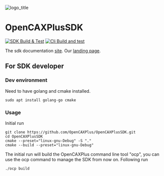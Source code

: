 ![logo_title](https://user-images.githubusercontent.com/3356113/200965446-ec2a683a-620c-4f6a-83dc-ecb56cff38d1.png)

# OpenCAXPlusSDK

[![SDK Build & Test](https://github.com/OpenCAXPlus/OpenCAXPlusSDK/actions/workflows/sdk_build_test.yml/badge.svg)](https://github.com/OpenCAXPlus/OpenCAXPlusSDK/actions/workflows/sdk_build_test.yml)
[![Cli Build and test](https://github.com/OpenCAXPlus/OpenCAXPlusSDK/actions/workflows/cli_build_test.yml/badge.svg)](https://github.com/OpenCAXPlus/OpenCAXPlusSDK/actions/workflows/cli_build_test.yml)

The sdk documentation [site](https://sdk.opencax.plus).
Our [landing page](https://opencax.plus).

## For SDK developer

### Dev environment
Need to have golang and cmake installed.
```
sudo apt install golang-go cmake
```

### Usage

Initial run
```
git clone https://github.com/OpenCAXPlus/OpenCAXPlusSDK.git
cd OpenCAXPlusSDK
cmake --preset="linux-gnu-Debug" -S "."
cmake --build --preset="linux-gnu-Debug"
```

The initial run will build the OpenCAXPlus command line tool "ocp", you can use the ocp command to manage the SDK from now on. 
Following run
```
./ocp build
```

<!-- The logging library (spdlog) does not work with intel oneapi (classic) on mac, so you are expected to see different logging style for mac+intel vs other OS compiler combinations.

You shouldn't use any toolkit code from the framework.
Only use framework code from the toolkit if necessary, such as in the interface part of the toolkit. The core logic part of the toolkit should be as independent as possible. -->

